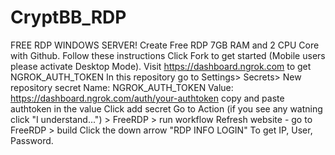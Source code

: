 # CryptBB_RDP
FREE RDP WINDOWS SERVER! Create Free RDP 7GB RAM and 2 CPU Core with Github. Follow these instructions  Click Fork to get started (Mobile users please activate Desktop Mode). Visit https://dashboard.ngrok.com to get NGROK_AUTH_TOKEN In this repository go to Settings> Secrets> New repository secret Name: NGROK_AUTH_TOKEN Value: https://dashboard.ngrok.com/auth/your-authtoken copy and paste authtoken in the value Click add secret Go to Action (if you see any watning click "I understand...") > FreeRDP > run workflow Refresh website - go to FreeRDP > build Click the down arrow "RDP INFO LOGIN" To get IP, User, Password.
